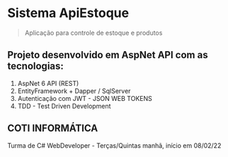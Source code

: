 # Sistema ApiEstoque
> Aplicação para controle de estoque e produtos
## Projeto desenvolvido em AspNet API com as tecnologias:
1. AspNet 6 API (REST)
2. EntityFramework + Dapper / SqlServer
3. Autenticação com JWT - JSON WEB TOKENS
4. TDD - Test Driven Development
## COTI INFORMÁTICA
Turma de C# WebDeveloper - Terças/Quintas manhã, início em 08/02/22